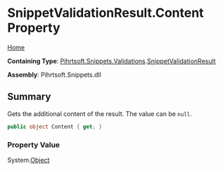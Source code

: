 <a name="_top"></a>

# SnippetValidationResult\.Content Property

[Home](../../../../../README.md#_top)

**Containing Type**: [Pihrtsoft.Snippets.Validations](../../README.md#_top)\.[SnippetValidationResult](../README.md#_top)

**Assembly**: Pihrtsoft\.Snippets\.dll

## Summary

Gets the additional content of the result\. The value can be `null`\.

```csharp
public object Content { get; }
```

### Property Value

System\.[Object](https://docs.microsoft.com/en-us/dotnet/api/system.object)

